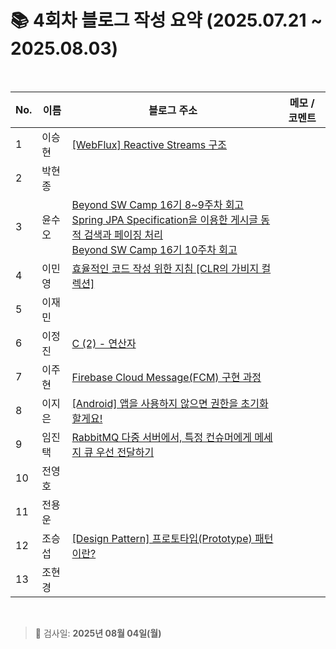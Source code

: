 # 📚 4회차 블로그 작성 요약 (2025.07.21 ~ 2025.08.03)                                                                                                                                                                                                                                                 

<br>

| No. | 이름  | 블로그 주소                                                                                    | 메모 / 코멘트 |
|-----|-----|-------------------------------------------------------------------------------------------|----------|
| 1   | 이승현 | [[WebFlux] Reactive Streams 구조](https://ssddo-story.tistory.com/67)             |          |
| 2   | 박현종 |                                            |          |
| 3   | 윤수오 | [Beyond SW Camp 16기 8~9주차 회고](https://velog.io/@dbstndh12/Beyond-SW-Camp-16%EA%B8%B0-89%EC%A3%BC%EC%B0%A8-%ED%9A%8C%EA%B3%A0) <br>[Spring JPA Specification을 이용한 게시글 동적 검색과 페이징 처리](https://velog.io/@dbstndh12/Spring-JPA-Specification%EC%9D%84-%EC%9D%B4%EC%9A%A9%ED%95%9C-%EA%B2%8C%EC%8B%9C%EA%B8%80-%EB%8F%99%EC%A0%81-%EA%B2%80%EC%83%89%EA%B3%BC-%ED%8E%98%EC%9D%B4%EC%A7%95-%EC%B2%98%EB%A6%AC) <br> [Beyond SW Camp 16기 10주차 회고](https://velog.io/@dbstndh12/Beyond-SW-Camp-16%EA%B8%B0-10%EC%A3%BC%EC%B0%A8-%ED%9A%8C%EA%B3%A0)           |          |
| 4   | 이민영 | [효율적인 코드 작성 위한 지침 [CLR의 가비지 컬렉션]](https://stylish-minyoung.tistory.com/212)                            |          |
| 5   | 이재민 |                  |          |
| 6   | 이정진 | [C (2) - 연산자](https://freshdev.tistory.com/58)                                         |          |
| 7   | 이주현 | [Firebase Cloud Message(FCM) 구현 과정](https://jujus.gitbook.io/jutrongs-docs/my-storage/react-native/firebase-cloud-message-fcm)  |          |
| 8   | 이지은 | [[Android] 앱을 사용하지 않으면 권한을 초기화 할게요!](https://ji-eeeun.tistory.com/126)         |          |
| 9   | 임진택 | [RabbitMQ 다중 서버에서, 특정 컨슈머에게 메세지 큐 우선 전달하기](https://taekt.tistory.com/42)                               |          |
| 10  | 전영호 |                                                                                           |          |
| 11  | 전용운 |                                                                                         |          |
| 12  | 조승섭 | [[Design Pattern] 프로토타입(Prototype) 패턴이란?](https://seopseophaeee.tistory.com/10)                |          |
| 13  | 조현경 |                              |          |

<br>


> 📌 검사일: **2025년 08월 04일(월)**

